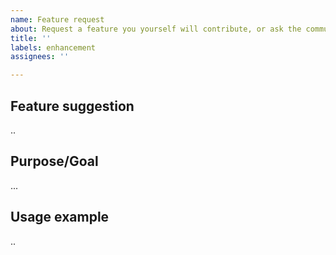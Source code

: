 ```yaml
---
name: Feature request
about: Request a feature you yourself will contribute, or ask the community to provide the feature for you
title: ''
labels: enhancement
assignees: ''

---
```


[//]: # (What is your suggestion?)
## Feature suggestion
..

[//]: # (What is the purpose of the new feature? Why would you like to have it?)
## Purpose/Goal
...

[//]: # (What would you imagine working with the final product to be like?)
## Usage example
..
